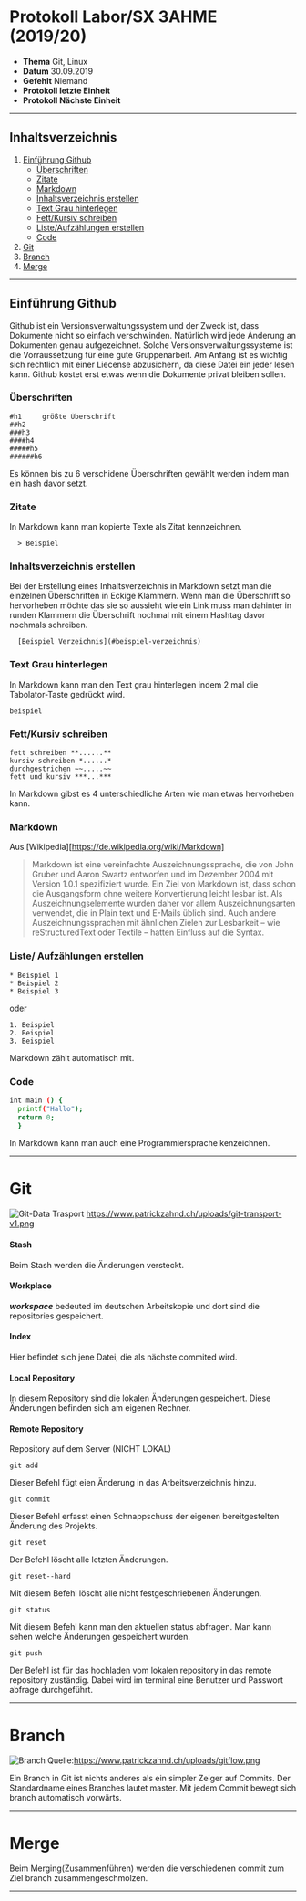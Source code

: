 # Protokoll Labor/SX 3AHME (2019/20)

* **Thema** Git, Linux
* **Datum** 30.09.2019
* **Gefehlt** Niemand
* **Protokoll letzte Einheit**
* **Protokoll Nächste Einheit**
-----------------------------------------------------------------------------------------------------------------------------------
## Inhaltsverzeichnis
1. [Einführung Github](#einführung-github)
   * [Überschriften](#überschriften)
   * [Zitate](#zitate)
   * [Markdown](#markdown)
   * [Inhaltsverzeichnis erstellen](#inhaltsverzeichnis-erstellen)
   * [Text Grau hinterlegen](#text-grau-hinterlegen)
   * [Fett/Kursiv schreiben](#fett/kursiv-schrieben)
   * [Liste/Aufzählungen erstellen](#liste/aufzühlungen-erstellen)
   * [Code](#code)
2. [Git](#git)
3. [Branch](#branch)
4. [Merge](#merge)
-----------------------------------------------------------------------------------------------------------------------------------
## Einführung Github
Github ist ein Versionsverwaltungssystem und der Zweck ist, dass Dokumente nicht so einfach verschwinden. Natürlich wird jede Änderung an Dokumenten genau aufgezeichnet. Solche Versionsverwaltungssysteme ist die Vorraussetzung für eine gute Gruppenarbeit. Am Anfang ist es wichtig sich rechtlich mit einer Liecense abzusichern, da diese Datei ein jeder lesen kann.
Github kostet erst etwas wenn die Dokumente privat bleiben sollen.
  
### Überschriften

    #h1     größte Überschrift
    ##h2
    ###h3
    ####h4
    #####h5
    ######h6

Es können bis zu 6 verschidene Überschriften gewählt werden indem man ein hash davor setzt.

### Zitate

In Markdown kann man kopierte Texte als Zitat kennzeichnen.

      > Beispiel
      
### Inhaltsverzeichnis erstellen
Bei der Erstellung eines Inhaltsverzeichnis in Markdown setzt man die einzelnen Überschriften in Eckige Klammern. Wenn man die Überschrift so hervorheben möchte das sie so aussieht wie ein Link muss man dahinter in runden Klammern die Überschrift nochmal mit einem Hashtag davor nochmals schreiben.
  
      [Beispiel Verzeichnis](#beispiel-verzeichnis)
### Text Grau hinterlegen
In Markdown kann man den Text grau hinterlegen indem 2 mal die Tabolator-Taste gedrückt wird.

    beispiel

### Fett/Kursiv schreiben

    fett schreiben **......**
    kursiv schreiben *......*
    durchgestrichen ~~.....~~
    fett und kursiv ***...***

In Markdown gibst es 4 unterschiedliche Arten wie man etwas hervorheben kann.


### Markdown

Aus [Wikipedia][https://de.wikipedia.org/wiki/Markdown]
>Markdown ist eine vereinfachte Auszeichnungssprache, die von John Gruber und Aaron Swartz entworfen und im Dezember 2004 mit Version 1.0.1 spezifiziert wurde. Ein Ziel von Markdown ist, dass schon die Ausgangsform ohne weitere Konvertierung leicht lesbar ist. Als Auszeichnungselemente wurden daher vor allem Auszeichnungsarten verwendet, die in Plain text und E-Mails üblich sind. Auch andere Auszeichnungssprachen mit ähnlichen Zielen zur Lesbarkeit – wie reStructuredText oder Textile – hatten Einfluss auf die Syntax.

### Liste/ Aufzählungen erstellen

    * Beispiel 1
    * Beispiel 2
    * Beispiel 3

oder 

    1. Beispiel
    2. Beispiel
    3. Beispiel
    
Markdown zählt automatisch mit.
### Code

```bash
int main () {
  printf("Hallo");
  return 0;
  }
```
In Markdown kann man auch eine Programmiersprache kenzeichnen.

--------------------------------------------------------------------------------------------------------------------------------
# Git

![Git-Data Trasport][Git-Data Trasport]
https://www.patrickzahnd.ch/uploads/git-transport-v1.png

#### Stash

Beim Stash werden die Änderungen versteckt.

#### Workplace

***workspace*** bedeuted im deutschen Arbeitskopie und dort sind die repositories gespeichert.

#### Index

Hier befindet sich jene Datei, die als nächste commited wird.

#### Local Repository

In diesem Repository sind die lokalen Änderungen gespeichert. Diese Änderungen befinden sich am eigenen Rechner. 

#### Remote Repository

Repository auf dem Server (NICHT LOKAL)

```git add```

Dieser Befehl fügt eien Änderung in das Arbeitsverzeichnis hinzu.

```git commit```

Dieser Befehl erfasst einen Schnappschuss der eigenen bereitgestelten Änderung des Projekts.

```git reset```

Der Befehl löscht alle letzten Änderungen.

```git reset--hard```

Mit diesem Befehl löscht alle nicht festgeschriebenen Änderungen.

```git status```

Mit diesem Befehl kann man den aktuellen status abfragen. Man kann sehen welche Änderungen gespeichert wurden.

```git push```

Der Befehl ist für das hochladen vom lokalen repository in das remote repository zuständig. Dabei wird im terminal eine Benutzer und Passwort abfrage durchgeführt.

--------------------------------------------------------------------------------------------------------------------------------

# Branch
![Branch][Branch]
Quelle:https://www.patrickzahnd.ch/uploads/gitflow.png




Ein Branch in Git ist nichts anderes als ein simpler Zeiger auf Commits.
Der Standardname eines Branches lautet master. 
Mit jedem Commit bewegt sich branch automatisch vorwärts.

--------------------------------------------------------------------------------------------------------------------------------

# Merge

Beim Merging(Zusammenführen) werden die verschiedenen commit zum Ziel branch zusammengeschmolzen.

--------------------------------------------------------------------------------------------------------------------------------
[Git-Data Trasport]:https://www.patrickzahnd.ch/uploads/git-transport-v1.png
[Branch]:https://www.patrickzahnd.ch/uploads/gitflow.png


